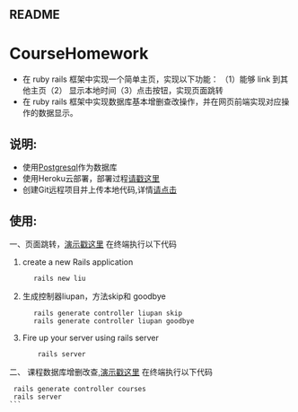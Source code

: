 ## README
  # CourseHomework
* 在 ruby rails 框架中实现一个简单主页，实现以下功能：
    （1）能够 link 到其他主页（2） 显示本地时间（3）点击按钮，实现页面跳转
* 在 ruby rails 框架中实现数据库基本增删查改操作，并在网页前端实现对应操作的数据显示。

## 说明:

* 使用[Postgresql](http://postgresapp.com/)作为数据库
* 使用Heroku云部署，部署过程[请戳这里](http://limodou.github.io/uliweb-doc/zh_CN/heroku.html)
* 创建Git远程项目并上传本地代码,详情[请点击](http://blog.csdn.net/ppp8300885/article/details/78484781)
  
## 使用:
一、页面跳转，[演示戳这里](https://liupan.herokuapp.com/liupan/skip)
在终端执行以下代码
1) create a new Rails application
```
      rails new liu
```
2) 生成控制器liupan，方法skip和 goodbye
```
      rails generate controller liupan skip
      rails generate controller liupan goodbye
```
3) Fire up your server using rails server
```
       rails server
```
 二、 课程数据库增删改查,[演示戳这里](https://liupan.herokuapp.com/courses)
在终端执行以下代码
```
 rails generate controller courses
 rails server
```    

